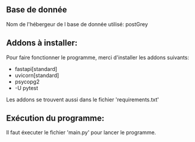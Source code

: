## Base de donnée

Nom de l'hébergeur de l base de donnée utilisé: postGrey

## Addons à installer:

Pour faire fonctionner le programme, merci d'installer les addons suivants:

- fastapi[standard]
- uvicorn[standard]
- psycopg2
- -U pytest

Les addons se trouvent aussi dans le fichier 'requirements.txt'

## Exécution du programme:

Il faut éxecuter le fichier 'main.py' pour lancer le programme.